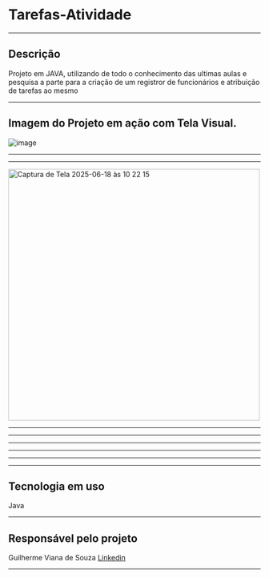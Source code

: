 # Tarefas-Atividade

---

## Descrição

Projeto em JAVA, utilizando de todo o conhecimento das ultimas aulas e pesquisa a parte para a criação de um registror de funcionários e atribuição de tarefas ao mesmo

---

## Imagem do Projeto em ação com Tela Visual.

![image](https://github.com/user-attachments/assets/b601ead3-c2af-48c6-aff6-1563419e5895)

---

---
<img width="502" alt="Captura de Tela 2025-06-18 às 10 22 15" src="https://github.com/user-attachments/assets/005ab455-e7b9-4b81-8baa-7f9d1d093d91" />

---

---

---

---

---

---

## Tecnologia em uso

Java

---

## Responsável pelo projeto

Guilherme Viana de Souza
[Linkedin](<https://www.linkedin.com/public-profile/settings?trk=d_flagship3_profile_self_view_public_profile>)

---
